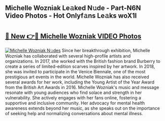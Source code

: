 ## Michelle Wozniak Le𝚊ked N𝚞de - Part-N6N Video Photos - Hot Onlyf𝚊ns Le𝚊ks woX1I

# <h2><a href="http://ab4446.deff.icu/?id=Michelle+Wozniak">🔗 New 👉🔴 Michelle Wozniak VIDEO Photos</a></h2>

[![Michelle Wozniak N𝚞des](https://i.imgur.com/rIISA9y.gif)](http://ab4446.deff.icu/?id=Michelle+Wozniak)
Since her breakthrough exhibition, Michelle Wozniak has collaborated with several high-profile artists and organizations. In 2017, she worked with the British fashion brand Burberry to create a series of limited-edition scarves inspired by her artwork. In 2018, she was invited to participate in the Venice Biennale, one of the most prestigious art events in the world. Michelle Wozniak has also received several awards for her work, including the Young Artist of the Year Award from the British Art Awards in 2016. Michelle Wozniak's music and message resonate with young audiences who find solace and strength in her vulnerability. She actively engages with her fans online, fostering a supportive and inclusive community. Her advocacy for mental health awareness extends beyond her music, as she speaks out on the importance of seeking help and normalizing conversations about mental illness.
